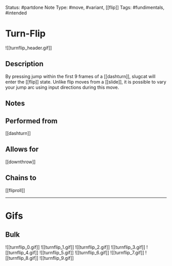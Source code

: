 Status: #partdone
Note Type: #move, #variant, [[flip]]
Tags: #fundimentals, #intended 

# Turn-Flip
![[turnflip_header.gif]]
## Description
By pressing jump within the first 9 frames of a [[dashturn]], slugcat will enter the [[flip]] state. Unlike flip moves from a [[slide]], it is possible to vary your jump arc using input directions during this move.

## Notes


## Performed from
[[dashturn]]

## Allows for
[[downthrow]]

## Chains to
[[fliproll]]

___
# Gifs
## Bulk
![[turnflip_0.gif]]
![[turnflip_1.gif]]
![[turnflip_2.gif]]
![[turnflip_3.gif]]
![[turnflip_4.gif]]
![[turnflip_5.gif]]
![[turnflip_6.gif]]
![[turnflip_7.gif]]
![[turnflip_8.gif]]
![[turnflip_9.gif]]